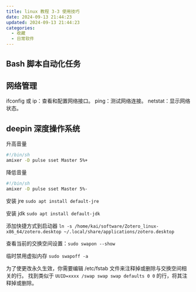 ```yaml
---
title: linux 教程 3-3 使用技巧
date: 2024-09-13 21:44:23
updated: 2024-09-13 21:44:23
categories:
  - 收藏
  - 日常软件
---
```


## Bash 脚本自动化任务

## 网络管理

ifconfig 或 ip：查看和配置网络接口。
ping：测试网络连接。
netstat：显示网络状态。

## deepin 深度操作系统

升高音量

```sh
#!/bin/sh
amixer -D pulse sset Master 5%+
```

降低音量

```sh
#!/bin/sh
amixer -D pulse sset Master 5%-
```

安装 jre `sudo apt install default-jre`

安装 jdk `sudo apt install default-jdk`

添加快捷方式到启动器 `ln -s /home/kai/software/Zotero_linux-x86_64/zotero.desktop ~/.local/share/applications/zotero.desktop`

‌查看当前的交换空间设置‌：`sudo swapon --show`

临时禁用虚拟内存 `sudo swapoff -a`

为了使更改永久生效，你需要编辑 /etc/fstab 文件来注释掉或删除与交换空间相关的行。
找到类似于 `UUID=xxxx /swap swap swap defaults 0 0` 的行，将其注释掉或删除。

